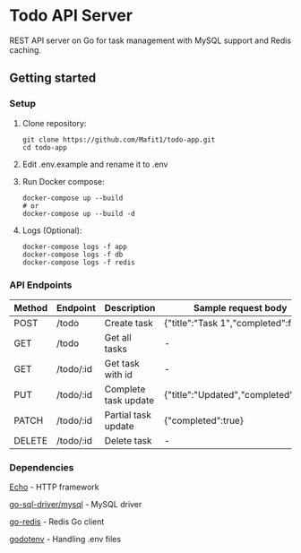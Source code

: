 # Todo API Server

REST API server on Go for task management with MySQL support and Redis caching.

## Getting started

### Setup
1. Clone repository:
   ```
   git clone https://github.com/Mafit1/todo-app.git
   cd todo-app
   ```

2. Edit .env.example and rename it to .env

3. Run Docker compose:
   ```
   docker-compose up --build
   # or
   docker-compose up --build -d
   ```

4. Logs (Optional):
   ```
   docker-compose logs -f app
   docker-compose logs -f db
   docker-compose logs -f redis
   ```

### API Endpoints

| Method | Endpoint | Description | Sample request body |
| ------ | -------- | ----------- | ------------------- |
| POST   | /todo   | Create task | {"title":"Task 1","completed":false} |
| GET   | /todo   | Get all tasks | - |
| GET   | /todo/:id   | Get task with id | - |
| PUT   | /todo/:id   | Complete task update | {"title":"Updated","completed":true} |
| PATCH   | /todo/:id   | Partial task update | {"completed":true} |
| DELETE   | /todo/:id   | Delete task | - |

### Dependencies
[Echo](https://echo.labstack.com/) - HTTP framework

[go-sql-driver/mysql](https://github.com/go-sql-driver/mysql) - MySQL driver

[go-redis](https://github.com/redis/go-redis) - Redis Go client

[godotenv](https://github.com/joho/godotenv) - Handling .env files
